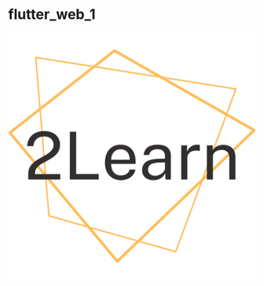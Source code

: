 # flutter_web_1

![alt text](https://github.com/gabrielespanhol/2Learn/blob/master/assets/icons/logo.svg)
